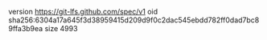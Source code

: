 version https://git-lfs.github.com/spec/v1
oid sha256:6304a17a645f3d38959415d209d9f0c2dac545ebdd782ff0dad7bc89ffa3b9ea
size 4993
